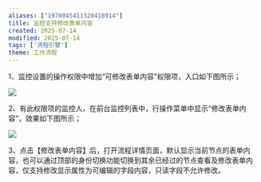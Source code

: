 ```yaml
---
aliases: ["1970045411328418914"]
title: 监控支持修改表单内容
created: 2025-07-14
modified: 2025-07-14
tags: ['流程引擎']
theme: 工作流程
---
```


1、监控设置的操作权限中增加“可修改表单内容”权限项，入口如下图所示；

![](https://myhelpdoc.oss-cn-heyuan.aliyuncs.com/mdimages/4cd4baf09c4288b41a993820a613184f.jpg)

2、有此权限项的监控人，在前台监控列表中，行操作菜单中显示“修改表单内容”，效果如下图所示；

![](https://myhelpdoc.oss-cn-heyuan.aliyuncs.com/mdimages/5946e1aafb5e240d8e6a05ded38050a3.jpg)

3、点击【修改表单内容】后，打开流程详情页面，默认显示当前节点的表单内容，也可以通过顶部的身份切换功能切换到其余已经过的节点查看及修改表单内容，仅支持修改显示属性为可编辑的字段内容，只读字段不允许修改。

